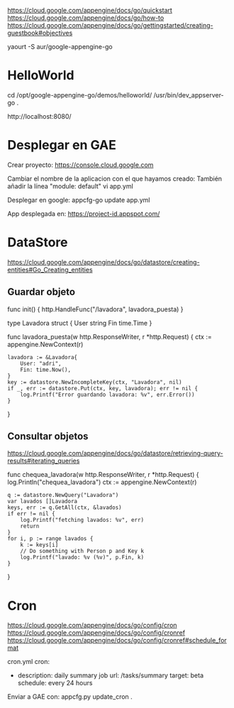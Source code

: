 https://cloud.google.com/appengine/docs/go/quickstart
https://cloud.google.com/appengine/docs/go/how-to
https://cloud.google.com/appengine/docs/go/gettingstarted/creating-guestbook#objectives

yaourt -S aur/google-appengine-go

# HelloWorld
cd /opt/google-appengine-go/demos/helloworld/
/usr/bin/dev_appserver-go .

http://localhost:8080/


# Desplegar en GAE
Crear proyecto: https://console.cloud.google.com

Cambiar el nombre de la aplicacion con el que hayamos creado:
También añadir la línea "module: default"
  vi app.yml

Desplegar en google:
  appcfg-go update app.yml

App desplegada en:
  https://project-id.appspot.com/


# DataStore
https://cloud.google.com/appengine/docs/go/datastore/creating-entities#Go_Creating_entities

## Guardar objeto
func init() {
	http.HandleFunc("/lavadora", lavadora_puesta)
}

type Lavadora struct {
	User string
	Fin time.Time
}

func lavadora_puesta(w http.ResponseWriter, r *http.Request) {
	ctx := appengine.NewContext(r)

	lavadora := &Lavadora{
		User: "adri",
		Fin: time.Now(),
	}
	key := datastore.NewIncompleteKey(ctx, "Lavadora", nil)
	if _, err := datastore.Put(ctx, key, lavadora); err != nil {
		log.Printf("Error guardando lavadora: %v", err.Error())
	}
}

## Consultar objetos
https://cloud.google.com/appengine/docs/go/datastore/retrieving-query-results#iterating_queries

func chequea_lavadora(w http.ResponseWriter, r *http.Request) {
	log.Println("chequea_lavadora")
	ctx := appengine.NewContext(r)

	q := datastore.NewQuery("Lavadora")
	var lavados []Lavadora
	keys, err := q.GetAll(ctx, &lavados)
	if err != nil {
		log.Printf("fetching lavados: %v", err)
		return
	}
	for i, p := range lavados {
		k := keys[i]
		// Do something with Person p and Key k
		log.Printf("lavado: %v (%v)", p.Fin, k)
	}
}

# Cron
https://cloud.google.com/appengine/docs/go/config/cron
https://cloud.google.com/appengine/docs/go/config/cronref
https://cloud.google.com/appengine/docs/go/config/cronref#schedule_format

cron.yml
cron:
- description: daily summary job
  url: /tasks/summary
  target: beta
  schedule: every 24 hours

Enviar a GAE con:
appcfg.py update_cron .
